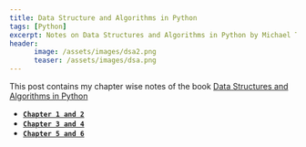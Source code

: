 ```yaml
---
title: Data Structure and Algorithms in Python
tags: [Python]
excerpt: Notes on Data Structures and Algorithms in Python by Michael T. Goodrich, Roberto Tamassia, Michael H. Goldwasser.
header:
      image: /assets/images/dsa2.png
      teaser: /assets/images/dsa.png
---
```


This post contains my chapter wise notes of the book [Data Structures and Algorithms in Python](http://www.amazon.in/Structures-Algorithms-Python-Michael-Goodrich/dp/1118290275)

* [**`Chapter 1 and 2`**](/dsa/data-structure-and-algorithms-in-python-1/)
* [**`Chapter 3 and 4`**](/dsa/data-structure-and-algorithms-in-python-2/)
* [**`Chapter 5 and 6`**](/dsa/data-structure-and-algorithms-in-python-3/)